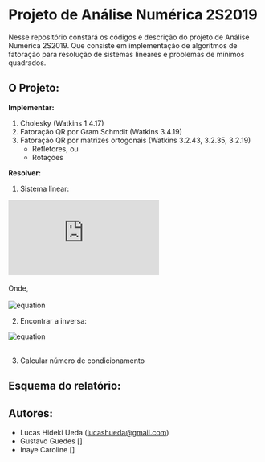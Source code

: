 # Projeto de Análise Numérica 2S2019

Nesse repositório constará os códigos e descrição do projeto de Análise Numérica 2S2019. Que consiste em implementação de algoritmos de fatoração para resolução de sistemas lineares e problemas de mínimos quadrados.


## O Projeto:

**Implementar:**
1. Cholesky (Watkins 1.4.17)
2. Fatoração QR por Gram Schmdit (Watkins 3.4.19)
3. Fatoração QR por matrizes ortogonais (Watkins 3.2.43, 3.2.35, 3.2.19)
    - Refletores, ou
    - Rotações

**Resolver:**

1. Sistema linear:

![equation](https://latex.codecogs.com/gif.latex?Ax&space;=&space;B)
<br>
<br>
Onde,
<br>
<br>
![equation](https://latex.codecogs.com/gif.latex?A&space;\in&space;R^{nxn}&space;,&space;B&space;\in&space;R^{nxp},&space;x&space;\in&space;R^{nxp})

2. Encontrar a inversa:

![equation](https://latex.codecogs.com/gif.latex?B&space;=&space;I&space;\Rightarrow&space;Ax&space;=&space;I&space;\Rightarrow&space;x&space;=&space;A^{-1})
<br>
<br>

3. Calcular número de condicionamento



## Esquema do relatório:



## Autores:  
* Lucas Hideki Ueda (lucashueda@gmail.com)
* Gustavo Guedes []
* Inaye Caroline []
